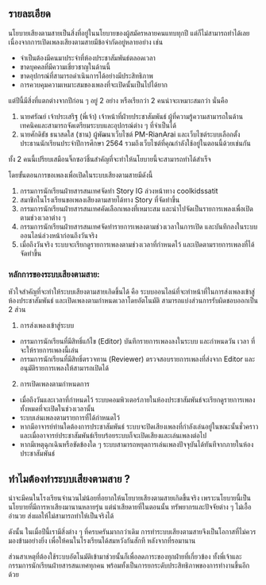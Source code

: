 ## รายละเอียด
นโยบายเสียงตามสายเป็นสิ่งที่อยู่ในนโยบายของผู้สมัครหลายคนแทบทุกปี แต่ก็ไม่สามารถทำได้เลย เนื่องจากการเปิดเพลงเสียงตามสายมีข้อจำกัดอยู่หลายอย่าง เช่น
- จำเป็นต้องมีคนมาประจำที่ห้องประชาสัมพันธ์ตลอดเวลา
- ขาดบุคคลที่มีความเชี่ยวชาญในด้านนี้
- ขาดอุปกรณ์ที่สามารถดำเนินการได้อย่างมีประสิทธิภาพ
- การควบคุมความเหมาะสมของเพลงที่จะเปิดนั้นเป็นไปได้ยาก

แต่ปีนี้มีสิ่งที่แตกต่างจากปีก่อน ๆ อยู่ 2 อย่าง หรือเรียกว่า 2 คนน่าจะเหมาะสมกว่า นั่นคือ
1. นายศรัณย์ เจ้าประเสริฐ (พี่เจ้า) เจ้าหน้าที่ฝ่ายประชาสัมพันธ์ ผู้ที่ความรู้ความสามารถในด้านเทคนิคและสามารถจัดเตรียมระบบและอุปกรณ์ต่าง ๆ ที่จำเป็นได้
2. นายศักดิธัช ธนาสดใส (ซาน) ผู้พัฒนาเว็บไซต์ PM-RianArai และเว็บไซต์ระบบเลือกตั้งประธานนักเรียนประจำปีการศึกษา 2564 รวมถึงเว็บไซต์ที่คุณกำลังใช้อยู่ในตอนนี้ด้วยเช่นกัน

ทั้ง 2 คนนี้เปรียบเสมือนจิ๊กซอว์ชิ้นสำคัญที่จะทำให้นโยบายนี้จะสามารถทำได้สำเร็จ

โดยขั้นตอนการขอเพลงเพื่อเปิดในระบบเสียงตามสายมีดังนี้
1. กรรมการนักเรียนฝ่ายสารสนเทศจัดทำ Story IG ล่วงหน้าทาง coolkidssatit
5. สมาชิกในโรงเรียนขอเพลงเสียงตามสายได้ทาง Story ที่จัดทำขึ้น
6. กรรมการนักเรียนฝ่ายสารสนเทศคัดเลือกเพลงที่เหมาะสม และนำไปจัดเป็นรายการเพลงเพื่อเปิดตามช่วงเวลาต่าง ๆ
7. กรรมการนักเรียนฝ่ายสารสนเทศจัดทำรายการเพลงตามช่วงเวลาในการเปิด และบันทึกลงในระบบออนไลน์ล่วงหน้าก่อนถึงวันจริง
8. เมื่อถึงวันจริง ระบบจะเรียกดูรายการเพลงตามช่วงเวลาที่กำหนดไว้ และเปิดตามรายการเพลงที่ได้จัดทำขึ้น

### หลักการของระบบเสียงตามสาย:

หัวใจสำคัญที่จะทำให้ระบบเสียงตามสายเกิดขึ้นได้ คือ ระบบออนไลน์ที่จะทำหน้าที่ในการส่งเพลงเข้าสู่ห้องประชาสัมพันธ์ และเปิดเพลงตามกำหนดเวลาโดยอัตโนมัติ สามารถแบ่งส่วนการรับผิดชอบออกเป็น 2 ส่วน

1) การส่งเพลงเข้าสู่ระบบ
- กรรมการนักเรียนที่มีสิทธิ์แก้ไข (Editor) บันทึกรายการเพลงลงในระบบ และกำหนดวัน เวลา ที่จะให้รายการเพลงนี้เล่น
- กรรมการนักเรียนที่มีสิทธิ์ตรวจทาน (Reviewer) ตรวจสอบรายการเพลงที่ส่งจาก Editor และอนุมัติรายการเพลงให้สามารถเปิดได้

2) การเปิดเพลงตามกำหนดการ
- เมื่อถึงวันและเวลาที่กำหนดไว้ ระบบคอมพิวเตอร์ภายในห้องประชาสัมพันธ์จะเรียกดูรายการเพลงทั้งหมดที่จะเปิดในช่วงเวลานั้น
- ระบบเล่นเพลงตามรายการที่ได้กำหนดไว้
- หากมีอาจารย์ท่านใดต้องการประชาสัมพันธ์ ระบบจะปิดเสียงเพลงที่กำลังเล่นอยู่ในขณะนั้นชั่วคราว และเมื่ออาจารย์ประชาสัมพันธ์เรียบร้อยระบบก็จะเปิดเสียงและเล่นเพลงต่อไป
- หากมีเหตุฉุกเฉินหรือขัดข้องใด ๆ ระบบสามารถหยุดการเล่นเพลงปัจจุบันได้ทันทีจากภายในห้องประชาสัมพันธ์

## ทำไมต้องทำระบบเสียงตามสาย ?
น่าจะมีคนในโรงเรียนจำนวนไม่น้อยที่อยากให้นโยบายเสียงตามสายเกิดขึ้นจริง เพราะนโยบายนี้เป็นนโยบายที่มีการหาเสียงมานานหลายรุ่น แต่น่าเสียดายที่ในตอนนั้น ทรัพยากรและปัจจัยต่าง ๆ ไม่เอื้ออำนวย ส่งผลให้ไม่สามารถทำให้เป็นจริงได้

ดังนั้น ในเมื่อปีนี้เรามีสิ่งต่าง ๆ ที่ครบครันมากกว่าเดิม การทำระบบเสียงตามสายจึงเป็นโอกาสที่ไม่ควรมองข้ามอย่างยิ่ง เพื่อให้คนในโรงเรียนได้สมหวังกันสักที หลังจากที่รอมานาน

ส่วนสาเหตุที่ต้องใช้ระบบอัตโนมัติเข้ามาช่วยนั้นก็เพื่อลดภาระของทุกฝ่ายที่เกี่ยวข้อง ทั้งพี่เจ้าและกรรมการนักเรียนฝ่ายสารสนเทศทุกคน พร้อมทั้งเป็นการยกระดับประสิทธิภาพของการทำงานขึ้นอีกด้วย
<!--stackedit_data:
eyJoaXN0b3J5IjpbMTY1NTUzMDI3OCwyMDI2NTAwMDk4LDYwOT
EwOTk4NSwtMTM2OTQ1MTk3NiwyMDI3MzIxODk2LC00NTczMTcz
NTUsNjc1MzE1ODE5LDIwNDEzNzU4MzIsLTY5NDU2MzQ4LDEwND
k5NjUzOTIsLTYxMzg1NDIyXX0=
-->